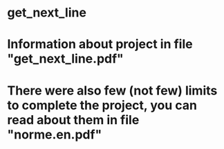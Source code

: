 # get_next_line

# Information about project in file "get_next_line.pdf"
# There were also few (not few) limits to complete the project, you can read about them in file "norme.en.pdf"
